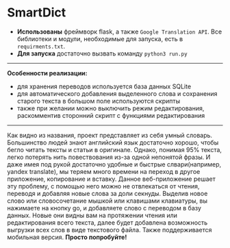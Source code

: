 # SmartDict
- **Использованы** фреймворк flask, а также ```Google Translation API```. Все библиотеки и модули, необходимые для запуска, есть в ```requirments.txt```. 
- **Для запуска** 
достаточно вызвать команду ```python3 run.py```
-------------------------------------
**Особенности реализации:**
- для хранения переводов используется база данных SQLite
- для автоматического добавления выделенного слова и сохранения старого текста
в большом поле используются скрипты
- также при желании можно выключить режим редактирования, раскомментив сторонний скрипт с функциями редактирования
-------------------------------------
Как видно из названия, проект представляет из себя умный словарь. 
Большинство людей знают английский язык достаточно хорошо,
чтобы бегло читать тексты и статьи в оригинале. Однако, понимая 95% текста, легко потерять нить повествования из-за одной непонятой фразы. И даже имея под рукой достаточно удобные и быстрые слвари(например, yandex translate), мы теряем много времени на переход в другое приложение, копирование и вставку. Данное веб-приложение решает эту проблему, с помощью него можно не отвлекаться от чтения, 
переводя и добавляя новые слова за доли секнуды.
Выделив новое слово или словосочетание мышкой или клавишами клавиатуры, вы нажимаете на кнопку go, и добавляете слово с переводом в базу данных.
Новые они видны вам на протяжении чтения или редактирования всего текста, далее будет добавлена возможность выгрузки всех слов в виде текстового файла. Также поддерживается мобильная версия.
**Просто попробуйте!**

